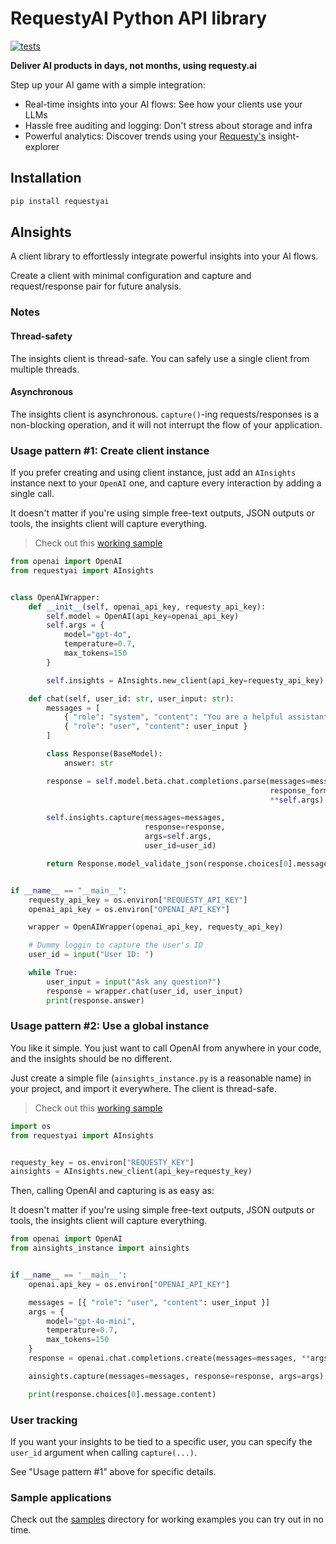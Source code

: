# RequestyAI Python API library

[![tests](https://github.com/requestyai/requestyai-python/actions/workflows/tests.yml/badge.svg)](https://github.com/requestyai/requestyai-python/actions/workflows/tests.yml)

**Deliver AI products in days, not months, using requesty.ai**

Step up your AI game with a simple integration:

- Real-time insights into your AI flows: See how your clients use your LLMs
- Hassle free auditing and logging: Don't stress about storage and infra
- Powerful analytics: Discover trends using your [Requesty's](https://requesty.ai) insight-explorer

## Installation

```bash
pip install requestyai
```

## AInsights

A client library to effortlessly integrate powerful insights into your AI flows.

Create a client with minimal configuration and capture and request/response pair
for future analysis.

### Notes

#### Thread-safety

The insights client is thread-safe.
You can safely use a single client from multiple threads.

#### Asynchronous

The insights client is asynchronous.
`capture()`-ing requests/responses is a non-blocking operation,
and it will not interrupt the flow of your application.

### Usage pattern #1: Create client instance

If you prefer creating and using client instance,
just add an `AInsights` instance next to your `OpenAI` one,
and capture every interaction by adding a single call.

It doesn't matter if you're using simple free-text outputs, JSON outputs or tools,
the insights client will capture everything.

> Check out this [working sample](https://github.com/requestyai/requestyai-python/blob/main/samples/openai/client_instance.py)

```python
from openai import OpenAI
from requestyai import AInsights


class OpenAIWrapper:
    def __init__(self, openai_api_key, requesty_api_key):
        self.model = OpenAI(api_key=openai_api_key)
        self.args = {
            model="gpt-4o",
            temperature=0.7,
            max_tokens=150
        }

        self.insights = AInsights.new_client(api_key=requesty_api_key)

    def chat(self, user_id: str, user_input: str):
        messages = [
            { "role": "system", "content": "You are a helpful assistant." },
            { "role": "user", "content": user_input }
        ]

        class Response(BaseModel):
            answer: str

        response = self.model.beta.chat.completions.parse(messages=messages,
                                                          response_format=Response,
                                                          **self.args)

        self.insights.capture(messages=messages,
                              response=response,
                              args=self.args,
                              user_id=user_id)

        return Response.model_validate_json(response.choices[0].message.content)


if __name__ == "__main__":
    requesty_api_key = os.environ["REQUESTY_API_KEY"]
    openai_api_key = os.environ["OPENAI_API_KEY"]

    wrapper = OpenAIWrapper(openai_api_key, requesty_api_key)

    # Dummy loggin to capture the user's ID
    user_id = input("User ID: ")

    while True:
        user_input = input("Ask any question?")
        response = wrapper.chat(user_id, user_input)
        print(response.answer)
```

### Usage pattern #2: Use a global instance

You like it simple. You just want to call OpenAI from anywhere in your code,
and the insights should be no different.

Just create a simple file (`ainsights_instance.py` is a reasonable name) in your project,
and import it everywhere. The client is thread-safe.

> Check out this [working sample](https://github.com/requestyai/requestyai-python/blob/main/samples/openai/client_global.py)

```python
import os
from requestyai import AInsights


requesty_key = os.environ["REQUESTY_KEY"]
ainsights = AInsights.new_client(api_key=requesty_key)
```

Then, calling OpenAI and capturing is as easy as:

It doesn't matter if you're using simple free-text outputs, JSON outputs or tools,
the insights client will capture everything.

```python
from openai import OpenAI
from ainsights_instance import ainsights


if __name__ == '__main__':
    openai.api_key = os.environ["OPENAI_API_KEY"]

    messages = [{ "role": "user", "content": user_input }]
    args = {
        model="gpt-4o-mini",
        temperature=0.7,
        max_tokens=150
    }
    response = openai.chat.completions.create(messages=messages, **args)

    ainsights.capture(messages=messages, response=response, args=args)

    print(response.choices[0].message.content)
```

### User tracking

If you want your insights to be tied to a specific user,
you can specify the `user_id` argument when calling `capture(...)`.

See "Usage pattern #1" above for specific details.

### Sample applications

Check out the [samples](https://github.com/requestyai/requestyai-python/blob/main/samples/) directory for working examples you can try out in no time.
